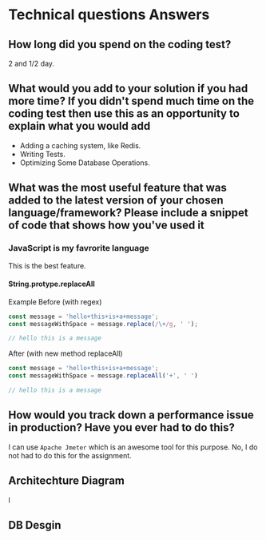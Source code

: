 # Technical questions Answers

## How long did you spend on the coding test?

2 and 1/2 day.

## What would you add to your solution if you had more time? If you didn't spend much time on the coding test then use this as an opportunity to explain what you would add

- Adding a caching system, like Redis.
- Writing Tests.
- Optimizing Some Database Operations.

## What was the most useful feature that was added to the latest version of your chosen language/framework? Please include a snippet of code that shows how you've used it

### JavaScript is my favrorite language

This is the best feature.

#### String.protype.replaceAll

Example
Before (with regex)

```javascript
const message = 'hello+this+is+a+message';
const messageWithSpace = message.replace(/\+/g, ' ');

// hello this is a message
```

After (with new method replaceAll)

```javascript
const message = 'hello+this+is+a+message';
const messageWithSpace = message.replaceAll('+', ' ')

// hello this is a message
```

## How would you track down a performance issue in production? Have you ever had to do this?

I can use `Apache Jmeter` which is an awesome tool for this purpose. No, I do not had to do this for the assignment.

## Architechture Diagram
l
![]()

## DB Desgin